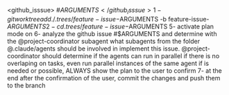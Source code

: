 <github_isssue> #$ARGUMENTS
</github_isssue>
1- git worktree add ./.trees/feature-issue-$ARGUMENTS -b feature-issue-$ARGUMENTS
2- cd .trees/feature-issue-$ARGUMENTS
5- activate plan mode on
6- analyze the github issue #$ARGUMENTS and determine with the @project-coordinator subagent what subagents from the folder @.claude/agents should be involved in implement this issue. @project-coordinator should determine if the agents can run in parallel if there is no overlaping on tasks, even run parallel instances of the same agent if is needed or possible, ALWAYS show the plan to the user to confirm
7- at the end after the confirmation of the user, commit the changes and push them to the branch
